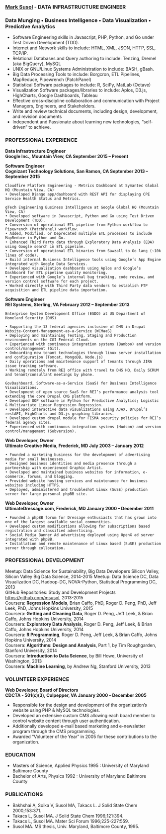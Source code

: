 ### <a target='_blank' href="http://www.marksusol.com">Mark Susol</a> - DATA INFRASTRUCTURE ENGINEER
### Data Munging • Business Intelligence • Data Visualization • Predictive Analytics

* Software Engineering skills in Javascript, PHP, Python, and Go under Test Driven Development (TDD).
* Internet and Network skills to include:  HTML, XML, JSON, HTTP, SSL, TCP/IP.
* Relational Databases and Query authoring to include:  Tenzing, Dremel (aka BigQuery), MySQL
* UNIX or GNU/Linux Systems Administration to include:  BASH, gBash.
* Big Data Processing Tools to include:  Borgcron, ETL Pipelines, MapReduce, Pipewrench (PatchPanel)
* Statistical Software packages to include:  R, SciPy, MatLab (Octave)
* Visualization Software packages/libraries to include:  Aplos, D3.js, HighCharts, Google Dashboards, Tableau
* Effective cross-discipline collaboration and communication with Project Managers, Engineers, and Stakeholders.
* Write and review technical documents, including design, development, and revision documents
* Independent and Passionate about learning new technologies, “self-driven” to achieve.

### PROFESSIONAL EXPERIENCE

**Data Infrastructure Engineer**  
**Google Inc., Mountain View, CA  September 2015 – Present**

**Software Engineer**  
**Cognizant Technology Solutions, San Ramon, CA  September 2013 – September 2015**
    
    Cloudfire Platform Engineering - Metrics Dashboard at Symantec Global HQ (Mountain View, CA)
    • Developed Django app/dashboard with REST API for displaying CPE Service Health Status and Metrics.

    gTech Engineering Business Intelligence at Google Global HQ (Mountain View, CA)
    • Developed software in Javascript, Python and Go using Test Driven Development (TDD).
    • Conversion of operational ETL pipeline from Python workflow to Pipewrench (PatchPanel) workflow.
    • Added, Modified, or Deprecated multiple ETL processes to include MapReduce in Python and Go.
    • Enhanced Third Party data through Exploratory Data Analysis (EDA) using Google search in ETL pipeline.
    • Conversion of operational ETL binaries from Sawzall to Go lang (~10k lines of code).
    • Build internal Business Intelligence tools using Google’s App Engine integrated with Google Data Services. 
    • Developed visualization dashboards using Aplos and Google’s Dashboard for ETL pipeline quality monitoring.
    • Experienced with Google’s internal bug tracking, code review, and version control software for each project.
    • Worked directly with Third Party data vendors to establish FTP acquisition and ETL pipeline data importation.

**Software Engineer**  
**REI Systems, Sterling, VA    February 2012 – September 2013**

    Enterprise System Development Office (ESDO) at US Department of Homeland Security (DHS)
    
    • Supporting the 13 federal agencies inclusive of DHS in Drupal Website-Content-Management-as-a-Service (WCMaaS)
    • Deploying and maintaining Testing, Staging and Production environments on the CGI Federal Cloud.
    • Experienced with continuous integration systems (Bamboo) and version control/management (Git).
    • Onboarding new tenant technologies through linux server installation and configuration (Tomcat, MongoDB, Node.js)
    • Daily operations and maintenance support of tenants through JIRA issue tracking software.
    • Working remotely from REI office with travel to DHS HQ, Daily SCRUM and tenant/consultant meetings by phone.
    
    GovDashboard, Software-as-a-Service (SaaS) for Business Intelligence Visualizations.
    • Development of open source SaaS for REI’s performance analysis tool extending the core Drupal CMS platform.
    • Developed OOP software in Python for Predictive Analytics; Logistic & Multivariate Linear Regression Regression.
    • Developed interactive data visualizations using AJAX, Drupal’s restAPI, HighCharts and D3.js graphing libraries.
    • Developed custom drupal module for FISMA security policies for REI’s federal agency sites.
    • Experienced with continuous integration systems (Hudson) and version control/management (Subversion).

**Web Developer, Owner**  
**Ultimate Creative Media, Frederick, MD      July 2003 – January 2012**

    • Founded a marketing business for the development of advertising media for small businesses.  
    • Designed business identities and media presence through a partnership with experienced Graphic Artist.
    • Developed and maintained business websites for information, e-commerce, forums, and blogging.
    • Provided website hosting services and maintenance for business websites including HTTPS.
    • Deployed, administered and troubleshot Linux (SuSE) production server for large personal phpBB site.

**Web Developer, Owner**  
**UltimateDressage.com, Frederick, MD    January 2000 – December 2011**	

    • Founded a phpBB forum for Dressage enthusiasts that has grown into one of the largest available social communities.
    • Developed custom modifications allowing for subscriptions based registration and classified advertising.
    • Social Media Banner Ad advertising deployed using OpenX ad server integrated with phpBB.
    • Installation and remote maintenance of Linux based (SuSE) production server through collocation.

###  PROFESSIONAL DEVELOPMENT

Meetup: Data Science for Sustainability, Big Data Developers Silicon Valley, Silicon Valley Big Data Science, 2014-2015
Meetup: Data Science DC, Data Visualization DC, Hadoop-DC, NOVA-Python, Statistical Programming DC, 2013  
GitHub Repositories:  Study and Development Projects <https://github.com/msusol>, 2013-2015  
Coursera: **Regression Models**, Brian Caffo, PhD, Roger D. Peng, PhD, Jeff Leek, PhD, Johns Hopkins University, 2015  
Coursera: **Getting and Cleaning Data**, Roger D. Peng, Jeff Leek, & Brian Caffo, Johns Hopkins University, 2014  
Coursera: **Exploratory Data Analysis**, Roger D. Peng, Jeff Leek, & Brian Caffo, Johns Hopkins University, 2014  
Coursera: **R Programming**, Roger D. Peng, Jeff Leek, & Brian Caffo, Johns Hopkins University, 2014  
Coursera: **Algorithms: Design and Analysis**, Part 1, by Tim Roughgarden, Stanford University, 2014  
Coursera: **Introduction to Data Science**, by Bill Howe, University of Washington, 2013  
Coursera: **Machine Learning**, by Andrew Ng, Stanford University, 2013

### VOLUNTEER EXPERIENCE

**Web Developer, Board of Directors**   
**CDCTA - 501(c)(3), Culpepper, VA    January 2000 – December 2005**	

* Responsible for the design and development of the organization’s website using PHP & MySQL technologies.
* Developed an extensive custom CMS allowing each board member to control website content through user authentication.
* Additionally developed e-mail based marketing and e-newsletter program through the CMS programming.
* Awarded “Volunteer of the Year” in 2005 for these contributions to the organization.

### EDUCATION
* Masters of Science, Applied Physics 1995 : University of Maryland Baltimore County
* Bachelor of Arts, Physics 1992 : University of Maryland Baltimore County

### PUBLICATIONS
* Bakhshai A, Soika V, Susol MA, Takacs L. J Solid State Chem 2000;153:371.
* Takacs L, Susol MA. J Solid State Chem 1996;121:394.
* Takacs L, Susol MA. Mater Sci Forum 1996;225-227:559.
* Susol MA. MS thesis, Univ. Maryland, Baltimore County, 1995.
